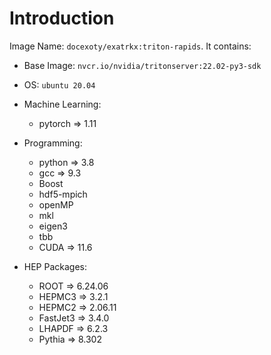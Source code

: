 # Introduction

Image Name: `docexoty/exatrkx:triton-rapids`. It contains:
* Base Image: `nvcr.io/nvidia/tritonserver:22.02-py3-sdk`
* OS: `ubuntu 20.04`

* Machine Learning:
    * pytorch &#x21d2; 1.11

* Programming:
    * python &#x21d2; 3.8
    * gcc &#x21d2; 9.3
    * Boost
    * hdf5-mpich
    * openMP
    * mkl
    * eigen3
    * tbb
    * CUDA &#x21d2; 11.6
    

* HEP Packages:
    * ROOT &#x21d2; 6.24.06
    * HEPMC3 &#x21d2; 3.2.1
    * HEPMC2 &#x21d2; 2.06.11
    * FastJet3 &#x21d2; 3.4.0
    * LHAPDF &#x21d2; 6.2.3
    * Pythia &#x21d2; 8.302
